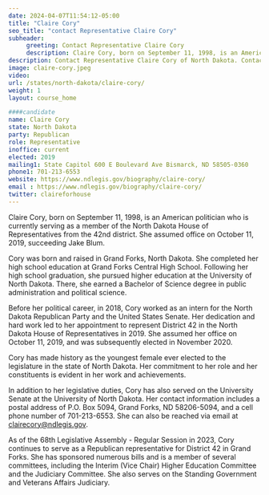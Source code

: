 ```yaml
---
date: 2024-04-07T11:54:12-05:00
title: "Claire Cory"
seo_title: "contact Representative Claire Cory"
subheader:
     greeting: Contact Representative Claire Cory
     description: Claire Cory, born on September 11, 1998, is an American politician who is currently serving as a member of the North Dakota House of Representatives from the 42nd district. She assumed office on October 11, 2019, succeeding Jake Blum.
description: Contact Representative Claire Cory of North Dakota. Contact information for Claire Cory includes email address, phone number, and mailing address.
image: claire-cory.jpeg
video:
url: /states/north-dakota/claire-cory/
weight: 1
layout: course_home

####candidate
name: Claire Cory
state: North Dakota
party: Republican
role: Representative
inoffice: current
elected: 2019
mailing1: State Capitol 600 E Boulevard Ave Bismarck, ND 58505-0360
phone1: 701-213-6553
website: https://www.ndlegis.gov/biography/claire-cory/
email : https://www.ndlegis.gov/biography/claire-cory/
twitter: claireforhouse
---
```

Claire Cory, born on September 11, 1998, is an American politician who is currently serving as a member of the North Dakota House of Representatives from the 42nd district. She assumed office on October 11, 2019, succeeding Jake Blum.

Cory was born and raised in Grand Forks, North Dakota. She completed her high school education at Grand Forks Central High School. Following her high school graduation, she pursued higher education at the University of North Dakota. There, she earned a Bachelor of Science degree in public administration and political science.

Before her political career, in 2018, Cory worked as an intern for the North Dakota Republican Party and the United States Senate. Her dedication and hard work led to her appointment to represent District 42 in the North Dakota House of Representatives in 2019. She assumed her office on October 11, 2019, and was subsequently elected in November 2020.

Cory has made history as the youngest female ever elected to the legislature in the state of North Dakota. Her commitment to her role and her constituents is evident in her work and achievements.

In addition to her legislative duties, Cory has also served on the University Senate at the University of North Dakota. Her contact information includes a postal address of P.O. Box 5094, Grand Forks, ND 58206-5094, and a cell phone number of 701-213-6553. She can also be reached via email at clairecory@ndlegis.gov.

As of the 68th Legislative Assembly - Regular Session in 2023, Cory continues to serve as a Republican representative for District 42 in Grand Forks. She has sponsored numerous bills and is a member of several committees, including the Interim (Vice Chair) Higher Education Committee and the Judiciary Committee. She also serves on the Standing Government and Veterans Affairs Judiciary.

